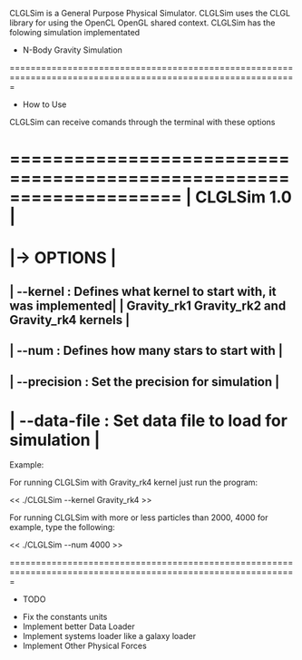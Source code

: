 CLGLSim is a General Purpose Physical Simulator. CLGLSim uses the CLGL library for using the OpenCL OpenGL shared context.
CLGLSim has the folowing simulation implementated

  + N-Body Gravity Simulation

=============================================================================================================

+ How to Use

CLGLSim can receive comands through the terminal with these options

   ==================================================================== 
   |                           CLGLSim 1.0                            | 
   ==================================================================== 
   |-> OPTIONS                                                        | 
   ==================================================================== 
   |  --kernel : Defines what kernel to start with, it was implemented| 
   |         Gravity_rk1 Gravity_rk2 and Gravity_rk4 kernels          | 
   -------------------------------------------------------------------- 
   |  --num : Defines how many stars to start with                    | 
   -------------------------------------------------------------------- 
   |  --precision : Set the precision for simulation                  |  
   -------------------------------------------------------------------- 
   |  --data-file : Set data file to load for simulation              |   
   ==================================================================== 

Example:

 For running CLGLSim with Gravity_rk4 kernel just run the program:

  << ./CLGLSim --kernel Gravity_rk4 >>

For running CLGLSim with more or less particles than 2000, 4000 for example, type the following:

  << ./CLGLSim --num 4000 >>

=============================================================================================================

+ TODO

 - Fix the constants units
 - Implement better Data Loader
 - Implement systems loader like a galaxy loader
 - Implement Other Physical Forces




